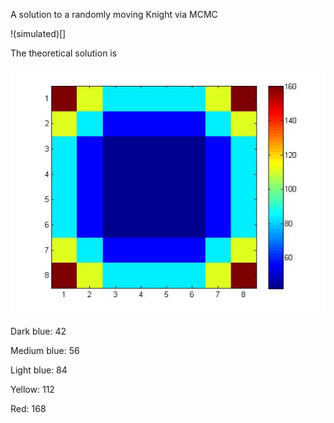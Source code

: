 
A solution to a randomly moving Knight via MCMC

!(simulated)[]

The theoretical solution is

![theoretical.jpg](https://github.com/mkomod/stochastic-knight/blob/master/theoretical.jpg)

Dark blue: 42

Medium blue: 56

Light blue: 84

Yellow: 112

Red: 168


